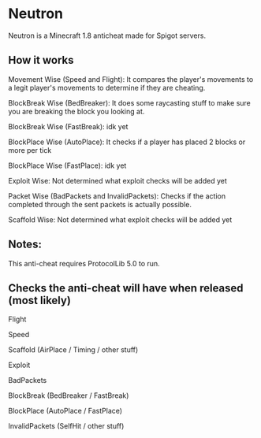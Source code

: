 # Neutron
Neutron is a Minecraft 1.8 anticheat made for Spigot servers.

## How it works
Movement Wise (Speed and Flight): It compares the player's movements to a legit player's movements to determine if they are cheating.

BlockBreak Wise (BedBreaker): It does some raycasting stuff to make sure you are breaking the block you looking at.

BlockBreak Wise (FastBreak): idk yet

BlockPlace Wise (AutoPlace): It checks if a player has placed 2 blocks or more per tick

BlockPlace Wise (FastPlace): idk yet

Exploit Wise: Not determined what exploit checks will be added yet

Packet Wise (BadPackets and InvalidPackets): Checks if the action completed through the sent packets is actually possible.

Scaffold Wise: Not determined what exploit checks will be added yet

## Notes:
This anti-cheat requires ProtocolLib 5.0 to run.

## Checks the anti-cheat will have when released (most likely)
Flight

Speed

Scaffold (AirPlace / Timing / other stuff)

Exploit

BadPackets

BlockBreak (BedBreaker / FastBreak)

BlockPlace (AutoPlace / FastPlace)

InvalidPackets (SelfHit / other stuff)
